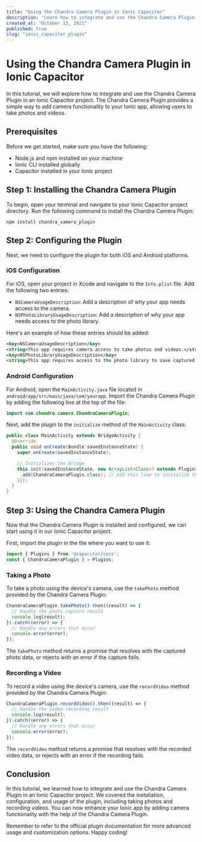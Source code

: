 ```yaml
---
title: "Using the Chandra Camera Plugin in Ionic Capacitor"
description: "Learn how to integrate and use the Chandra Camera Plugin in your Ionic Capacitor project to enable camera functionality."
created_at: "October 12, 2021"
published: true
slug: "ionic_capacitor_plugin"
---
```


# Using the Chandra Camera Plugin in Ionic Capacitor

In this tutorial, we will explore how to integrate and use the Chandra Camera Plugin in an Ionic Capacitor project. The Chandra Camera Plugin provides a simple way to add camera functionality to your Ionic app, allowing users to take photos and videos.

## Prerequisites

Before we get started, make sure you have the following:

- Node.js and npm installed on your machine
- Ionic CLI installed globally
- Capacitor installed in your Ionic project

## Step 1: Installing the Chandra Camera Plugin

To begin, open your terminal and navigate to your Ionic Capacitor project directory. Run the following command to install the Chandra Camera Plugin:

```
npm install chandra_camera_plugin
```

## Step 2: Configuring the Plugin

Next, we need to configure the plugin for both iOS and Android platforms.

### iOS Configuration

For iOS, open your project in Xcode and navigate to the `Info.plist` file. Add the following two entries:

- `NSCameraUsageDescription`: Add a description of why your app needs access to the camera.
- `NSPhotoLibraryUsageDescription`: Add a description of why your app needs access to the photo library.

Here's an example of how these entries should be added:

```xml
<key>NSCameraUsageDescription</key>
<string>This app requires camera access to take photos and videos.</string>
<key>NSPhotoLibraryUsageDescription</key>
<string>This app requires access to the photo library to save captured media.</string>
```

### Android Configuration

For Android, open the `MainActivity.java` file located in `android/app/src/main/java/com/yourapp`. Import the Chandra Camera Plugin by adding the following line at the top of the file:

```java
import com.chandra.camera.ChandraCameraPlugin;
```

Next, add the plugin to the `initialize` method of the `MainActivity` class:

```java
public class MainActivity extends BridgeActivity {
  @Override
  public void onCreate(Bundle savedInstanceState) {
    super.onCreate(savedInstanceState);

    // Initializes the Bridge
    this.init(savedInstanceState, new ArrayList<Class<? extends Plugin>>() {{
      add(ChandraCameraPlugin.class); // Add this line to initialize the Chandra Camera Plugin
    }});
  }
}
```

## Step 3: Using the Chandra Camera Plugin

Now that the Chandra Camera Plugin is installed and configured, we can start using it in our Ionic Capacitor project.

First, import the plugin in the file where you want to use it:

```typescript
import { Plugins } from '@capacitor/core';
const { ChandraCameraPlugin } = Plugins;
```

### Taking a Photo

To take a photo using the device's camera, use the `takePhoto` method provided by the Chandra Camera Plugin:

```typescript
ChandraCameraPlugin.takePhoto().then((result) => {
  // Handle the photo capture result
  console.log(result);
}).catch((error) => {
  // Handle any errors that occur
  console.error(error);
});
```

The `takePhoto` method returns a promise that resolves with the captured photo data, or rejects with an error if the capture fails.

### Recording a Video

To record a video using the device's camera, use the `recordVideo` method provided by the Chandra Camera Plugin:

```typescript
ChandraCameraPlugin.recordVideo().then((result) => {
  // Handle the video recording result
  console.log(result);
}).catch((error) => {
  // Handle any errors that occur
  console.error(error);
});
```

The `recordVideo` method returns a promise that resolves with the recorded video data, or rejects with an error if the recording fails.

## Conclusion

In this tutorial, we learned how to integrate and use the Chandra Camera Plugin in an Ionic Capacitor project. We covered the installation, configuration, and usage of the plugin, including taking photos and recording videos. You can now enhance your Ionic app by adding camera functionality with the help of the Chandra Camera Plugin.

Remember to refer to the official plugin documentation for more advanced usage and customization options. Happy coding!